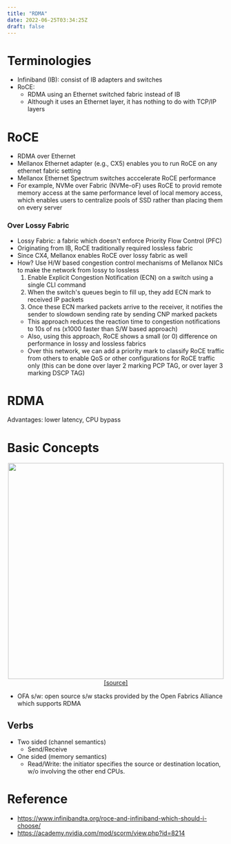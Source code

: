 ```yaml
---
title: "RDMA"
date: 2022-06-25T03:34:25Z
draft: false
---
```



# Terminologies
- Infiniband (IB): consist of IB adapters and switches
- RoCE: 
    - RDMA using an Ethernet switched fabric instead of IB
    - Although it uses an Ethernet layer, it has nothing to do with TCP/IP layers


# RoCE
- RDMA over Ethernet
- Mellanox Ethernet adapter (e.g., CX5) enables you to run RoCE on any ethernet fabric setting 
- Mellanox Ethernet Spectrum switches acccelerate RoCE performance 
- For example, NVMe over Fabric (NVMe-oF) uses RoCE to provid remote memory access at the same performance level of local memory access, which enables users to centralize pools of SSD rather than placing them on every server 


### Over Lossy Fabric
- Lossy Fabric: a fabric which doesn't enforce Priority Flow Control (PFC)
- Originating from IB, RoCE traditionally required lossless fabric
- Since CX4, Mellanox enables RoCE over lossy fabric as well
- How? Use H/W based congestion control mechanisms of Mellanox NICs to make the network from lossy to lossless
    1. Enable Explicit Congestion Notification (ECN) on a switch using a single CLI command
    2. When the switch's queues begin to fill up, they add ECN mark to received IP packets
    3. Once these ECN marked packets arrive to the receiver, it notifies the sender to slowdown sending rate by sending CNP marked packets
    - This approach reduces the reaction time to congestion notifications to 10s of ns (x1000 faster than S/W based approach)
    - Also, using this approach, RoCE shows a small (or 0) difference on performance in lossy and lossless fabrics
    - Over this network, we can add a priority mark to classify RoCE traffic from others to enable QoS or other configurations for RoCE traffic only (this can be done over layer 2 marking PCP TAG, or over layer 3 marking DSCP TAG)


# RDMA
Advantages: lower latency, CPU bypass


# Basic Concepts
<p align="center">
    <img src="/posts/img/rdma-diagram.png" width="500" /> <br>
    <a href="https://www.infinibandta.org/roce-and-infiniband-which-should-i-choose/">[source]</a> 
</p>

- OFA s/w: open source s/w stacks provided by the Open Fabrics Alliance which supports RDMA

## Verbs
- Two sided (channel semantics)
    - Send/Receive
- One sided (memory semantics)
    - Read/Write: the initiator specifies the source or destination location, w/o involving the other end CPUs.



# Reference
- https://www.infinibandta.org/roce-and-infiniband-which-should-i-choose/
- https://academy.nvidia.com/mod/scorm/view.php?id=8214
